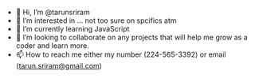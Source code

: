 - 👋 Hi, I’m @tarunsriram
- 👀 I’m interested in ... not too sure on spcifics atm
- 🌱 I’m currently learning JavaScript
- 💞️ I’m looking to collaborate on any projects that will help me grow as a coder and learn more.
- 📫 How to reach me either my number (224-565-3392) or email (tarun.sriram@gmail.com)

<!---
tarunsriram/tarunsriram is a ✨ special ✨ repository because its `README.md` (this file) appears on your GitHub profile.
You can click the Preview link to take a look at your changes.
--->
